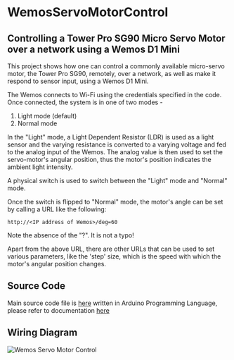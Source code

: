 # WemosServoMotorControl
## Controlling a Tower Pro SG90 Micro Servo Motor over a network using a Wemos D1 Mini

This project shows how one can control a commonly available micro-servo motor, the Tower Pro SG90, remotely, over a network, as well as make it respond to sensor input, using a Wemos D1 Mini.

The Wemos connects to Wi-Fi using the credentials specified in the code. Once connected, the system is in one of two modes - 

1. Light mode (default)
2. Normal mode

In the "Light" mode, a Light Dependent Resistor (LDR) is used as a light sensor and the varying resistance is  converted to a varying voltage and fed to the analog input of the Wemos. The analog value is then used to set the servo-motor's angular position, thus the motor's position indicates the ambient light intensity.

A physical switch is used to switch between the "Light" mode and "Normal" mode.

Once the switch is flipped to "Normal" mode, the motor's angle can be set by calling a URL like the following:

```
http://<IP address of Wemos>/deg=60
```

Note the absence of the "?". It is not a typo!


Apart from the above URL, there are other URLs that can be used to set various parameters, like the 'step' size, which is the speed with which the motor's angular position changes.

## Source Code

Main source code file is [here](wemos_servo.ino) written in Arduino Programming Language, please refer to documentation [here](https://www.arduino.cc/reference/en/)

## Wiring Diagram


![Wemos Servo Motor Control](https://github.com/ajithvasudevan/WemosServoMotorControl/raw/master/WemosServoMotorControl.png "Wemos Servo Motor Control")

  
  
